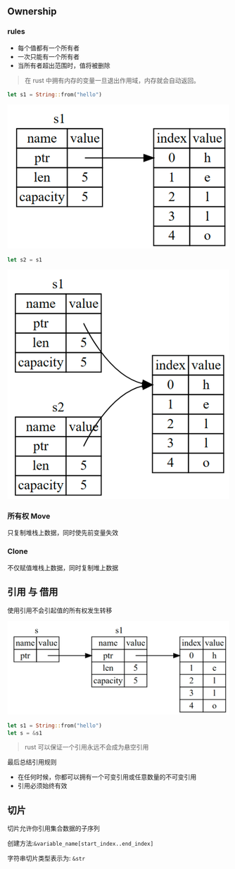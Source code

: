 ## Ownership

### rules

- 每个值都有一个所有者
- 一次只能有一个所有者
- 当所有者超出范围时，值将被删除

> 在 rust 中拥有内存的变量一旦退出作用域，内存就会自动返回。

```rust
let s1 = String::from("hello")
```

![Alt text](image.png)

```rust
let s2 = s1
```

![Alt text](image-1.png)

### 所有权 Move

只复制堆栈上数据，同时使先前变量失效

### Clone

不仅赋值堆栈上数据，同时复制堆上数据

## 引用 与 借用

使用引用不会引起值的所有权发生转移

![Alt text](image-2.png)

```rust
let s1 = String::from("hello")
let s = &s1
```

> rust 可以保证一个引用永远不会成为悬空引用

最后总结引用规则

- 在任何时候，你都可以拥有一个可变引用或任意数量的不可变引用
- 引用必须始终有效

## 切片

切片允许你引用集合数据的子序列

创建方法:`&variable_name[start_index..end_index]`

字符串切片类型表示为: `&str`
